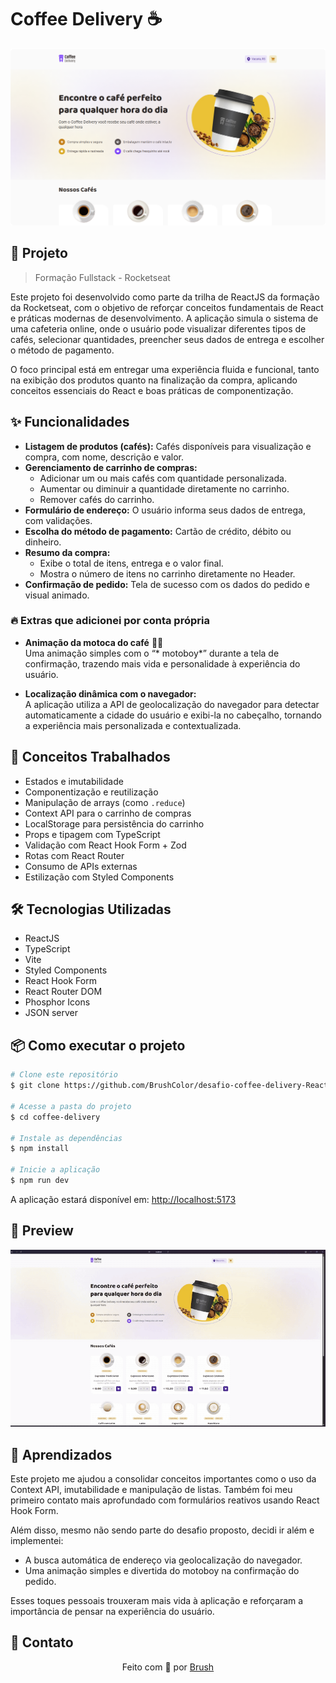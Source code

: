 
# Coffee Delivery ☕

<div align="center">
  <img src="./.github/print-readme.png" alt="Preview da aplicação" />
</div>

## 📝 Projeto

> Formação Fullstack - Rocketseat

Este projeto foi desenvolvido como parte da trilha de ReactJS da formação da Rocketseat, com o objetivo de reforçar conceitos fundamentais de React e práticas modernas de desenvolvimento. A aplicação simula o sistema de uma cafeteria online, onde o usuário pode visualizar diferentes tipos de cafés, selecionar quantidades, preencher seus dados de entrega e escolher o método de pagamento.

O foco principal está em entregar uma experiência fluida e funcional, tanto na exibição dos produtos quanto na finalização da compra, aplicando conceitos essenciais do React e boas práticas de componentização.

## ✨ Funcionalidades

- **Listagem de produtos (cafés):** Cafés disponíveis para visualização e compra, com nome, descrição e valor.
- **Gerenciamento de carrinho de compras:**
  - Adicionar um ou mais cafés com quantidade personalizada.
  - Aumentar ou diminuir a quantidade diretamente no carrinho.
  - Remover cafés do carrinho.
- **Formulário de endereço:** O usuário informa seus dados de entrega, com validações.
- **Escolha do método de pagamento:** Cartão de crédito, débito ou dinheiro.
- **Resumo da compra:**
  - Exibe o total de itens, entrega e o valor final.
  - Mostra o número de itens no carrinho diretamente no Header.
- **Confirmação de pedido:** Tela de sucesso com os dados do pedido e visual animado.

### 🔥 Extras que adicionei por conta própria

- **Animação da motoca do café** 🛵💨  
  Uma animação simples com o “* motoboy*” durante a tela de confirmação, trazendo mais vida e personalidade à experiência do usuário.
  
- **Localização dinâmica com o navegador:**  
  A aplicação utiliza a API de geolocalização do navegador para detectar automaticamente a cidade do usuário e exibi-la no cabeçalho, tornando a experiência mais personalizada e contextualizada.

## 🚀 Conceitos Trabalhados

- Estados e imutabilidade
- Componentização e reutilização
- Manipulação de arrays (como `.reduce`)
- Context API para o carrinho de compras
- LocalStorage para persistência do carrinho
- Props e tipagem com TypeScript
- Validação com React Hook Form + Zod
- Rotas com React Router
- Consumo de APIs externas
- Estilização com Styled Components

## 🛠️ Tecnologias Utilizadas

- ReactJS
- TypeScript
- Vite
- Styled Components
- React Hook Form 
- React Router DOM
- Phosphor Icons
- JSON server


## 📦 Como executar o projeto

```bash
# Clone este repositório
$ git clone https://github.com/BrushColor/desafio-coffee-delivery-ReactJs

# Acesse a pasta do projeto
$ cd coffee-delivery

# Instale as dependências
$ npm install

# Inicie a aplicação
$ npm run dev
```

A aplicação estará disponível em: [http://localhost:5173](http://localhost:5173)

## 📸 Preview

<div align="center"> 
  <img src="./.github/demonstracao.gif" alt="Desmonstração do projeto em gif" />
</div>


## 🧠 Aprendizados

Este projeto me ajudou a consolidar conceitos importantes como o uso da Context API, imutabilidade e manipulação de listas. Também foi meu primeiro contato mais aprofundado com formulários reativos usando React Hook Form.

Além disso, mesmo não sendo parte do desafio proposto, decidi ir além e implementei:
- A busca automática de endereço via geolocalização do navegador.
- Uma animação simples e divertida do motoboy na confirmação do pedido.

Esses toques pessoais trouxeram mais vida à aplicação e reforçaram a importância de pensar na experiência do usuário.

## 💌 Contato

<p align="center">Feito com 💛 por <a href="https://www.linkedin.com/in/gabyteixeira">Brush</a></p>

